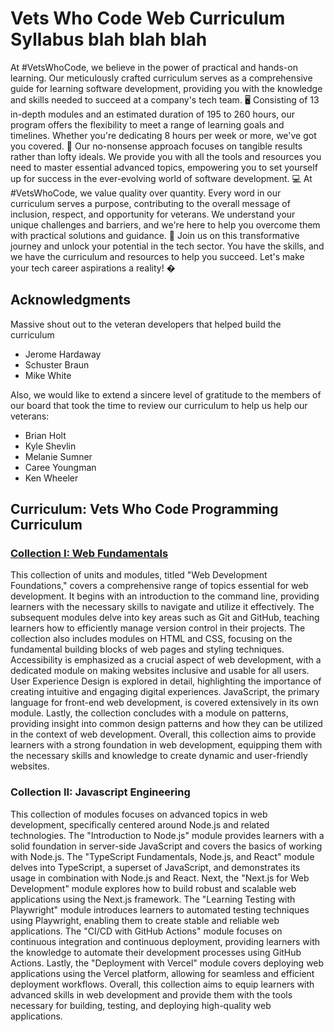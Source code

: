# Vets Who Code Web Curriculum Syllabus blah blah blah

At #VetsWhoCode, we believe in the power of practical and hands-on learning. Our meticulously crafted curriculum serves as a comprehensive guide for learning software development, providing you with the knowledge and skills needed to succeed at a company's tech team. 🖥️
Consisting of 13 in-depth modules and an estimated duration of 195 to 260 hours, our program offers the flexibility to meet a range of learning goals and timelines. Whether you're dedicating 8 hours per week or more, we've got you covered. 💪
Our no-nonsense approach focuses on tangible results rather than lofty ideals. We provide you with all the tools and resources you need to master essential advanced topics, empowering you to set yourself up for success in the ever-evolving world of software development. 💻
At #VetsWhoCode, we value quality over quantity. Every word in our curriculum serves a purpose, contributing to the overall message of inclusion, respect, and opportunity for veterans. We understand your unique challenges and barriers, and we're here to help you overcome them with practical solutions and guidance. 🤝
Join us on this transformative journey and unlock your potential in the tech sector. You have the skills, and we have the curriculum and resources to help you succeed. Let's make your tech career aspirations a reality! �


## Acknowledgments

Massive shout out to the veteran developers that helped build the curriculum

- Jerome Hardaway
- Schuster Braun
- Mike White

Also, we would like to extend a sincere level of gratitude to the members of our board that took the time to review our curriculum to help us help our veterans:

- Brian Holt
- Kyle Shevlin
- Melanie Sumner
- Caree Youngman
- Ken Wheeler
## Curriculum: Vets Who Code Programming Curriculum

### [Collection I: Web Fundamentals](collection-one/collection-one.md)

This collection of units and modules, titled "Web Development Foundations," covers a comprehensive range of topics essential for web development. It begins with an introduction to the command line, providing learners with the necessary skills to navigate and utilize it effectively. The subsequent modules delve into key areas such as Git and GitHub, teaching learners how to efficiently manage version control in their projects. The collection also includes modules on HTML and CSS, focusing on the fundamental building blocks of web pages and styling techniques. Accessibility is emphasized as a crucial aspect of web development, with a dedicated module on making websites inclusive and usable for all users. User Experience Design is explored in detail, highlighting the importance of creating intuitive and engaging digital experiences. JavaScript, the primary language for front-end web development, is covered extensively in its own module. Lastly, the collection concludes with a module on patterns, providing insight into common design patterns and how they can be utilized in the context of web development. Overall, this collection aims to provide learners with a strong foundation in web development, equipping them with the necessary skills and knowledge to create dynamic and user-friendly websites.


### Collection II: Javascript Engineering

This collection of modules focuses on advanced topics in web development, specifically centered around Node.js and related technologies. The "Introduction to Node.js" module provides learners with a solid foundation in server-side JavaScript and covers the basics of working with Node.js. The "TypeScript Fundamentals, Node.js, and React" module delves into TypeScript, a superset of JavaScript, and demonstrates its usage in combination with Node.js and React. Next, the "Next.js for Web Development" module explores how to build robust and scalable web applications using the Next.js framework. The "Learning Testing with Playwright" module introduces learners to automated testing techniques using Playwright, enabling them to create stable and reliable web applications. The "CI/CD with GitHub Actions" module focuses on continuous integration and continuous deployment, providing learners with the knowledge to automate their development processes using GitHub Actions. Lastly, the "Deployment with Vercel" module covers deploying web applications using the Vercel platform, allowing for seamless and efficient deployment workflows. Overall, this collection aims to equip learners with advanced skills in web development and provide them with the tools necessary for building, testing, and deploying high-quality web applications.